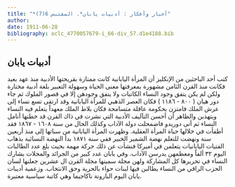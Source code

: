 ```yaml
---
title: "*أخبار وأفكار : أدبيات يابان*. المقتبس 6(7)"
author: 
date: 1911-06-28
bibliography: oclc_4770057679-i_66-div_57.d1e4188.bib
---
```




##  أدبيات يابان 


 كتب  أحد  الباحثين من الإنكليز أن المرأة اليابانية كانت ممتازة بقريحتها الأدبية منذ عهد بعيد فكانت منذ القرن الثامن مشهورة بمعرفتها معنى الحياة وسهولة التعبير بلغة أدبية مختارة ولكن لم يكن يتفق وجود النساء الكاتبات ولا يتفق وجودهن إلا في قصور الملوك ثم جاء دور هيان (  ٨٠٠  -  ١١٨٦  ) فكان العصر الذهبي للمرأة اليابانية   وقد ارتقى  تسع  نساء إلى عرش الملك فامتزن بحكومة عاقلة متسامحة فكان بلاط الملك معهداً يتعلم فيه النساء ويتهذبن والظاهر أن أحسن التآليف الأدبية التي نشرت في ذاك القرن قد خطتها أنامل النساء ثم أتى دوريدو فاضمحلت دولة الآداب وكذلك الحال من سنة  ١٦٠٨  -  ١٨٦٧  فقد أطفأت في خلالها حياة المرأة العقلية. وظهرت المرأة اليابانية من سباتها إلى منذ  أربعين  سنة ونهضت للتعلم نهضة الشمير الخبير ففي سنة  ١٨٧١  بدأ النهضة النسائية بذهاب الفتيات اليابانيات يتعلمن في أميركا فنشأت عن ذلك حركة مهمة بحيث بلغ عدد الطالبات اليوم  ٣٢  ألفاً ومعظمهن يدرسن الآداب. وفي يابان عدد كبير من الجرائد والمجلات يشارك النساء في تحريرها كل المشاركة ولهن مجلة سمينها مجلة القرن ال  عشرين  جعلنها لسان الحزب الراقي من النساء يطالبن فيها لبنات حواء بالحرية وحق الانتخاب. وزعمية أديبات يابان اليوم البارونة ناكاجيما وهي كاتبة سياسية معتبرة.  
